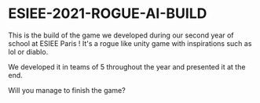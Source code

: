 # ESIEE-2021-ROGUE-AI-BUILD
This is the build of the game we developed during our second year of school at ESIEE Paris ! It's a rogue like unity game with inspirations such as lol or diablo.

We developed it in teams of 5 throughout the year and presented it at the end. 

Will you manage to finish the game?
